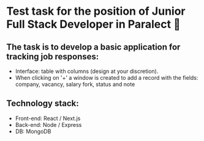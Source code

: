 # Test task for the position of Junior Full Stack Developer in Paralect 🚀

## The task is to develop a basic application for tracking job responses:
- Interface: table with columns (design at your discretion).
- When clicking on '+' a window is created to add a record with the fields: company, vacancy, salary fork, status and note

## Technology stack:
- Front-end: React / Next.js
- Back-end:  Node / Express
- DB: MongoDB
